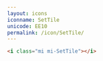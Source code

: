 ```yaml
---
layout: icons
iconname: SetTile
unicode: EE10
permalink: /icon/SetTile/
---
```


``` html
<i class="mi mi-SetTile"></i>
```
